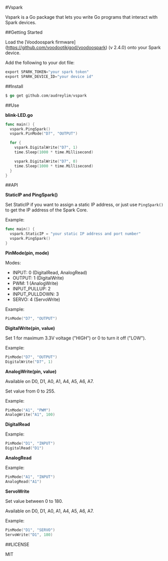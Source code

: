 #Vspark

Vspark is a Go package that lets you write Go programs that interact with Spark devices.

##Getting Started

Load the [Voodoospark firmware] (https://github.com/voodootikigod/voodoospark) (v 2.4.0)  onto your Spark device. 

Add the following to your dot file:

```go
export SPARK_TOKEN="your spark token"
export SPARK_DEVICE_ID="your device id"
```

##Install

```go
$ go get github.com/audreylim/vspark
```

##Use

**blink-LED.go**

```go
func main() {
  vspark.PingSpark()
  vspark.PinMode("D7", "OUTPUT")

  for {
    vspark.DigitalWrite("D7", 1)
    time.Sleep(1000 * time.Millisecond)

    vspark.DigitalWrite("D7", 0)
    time.Sleep(1000 * time.Millisecond)
  }
}
```

##API

**StaticIP and PingSpark()**

Set StaticIP if you want to assign a static IP address, or just use `PingSpark()` to get the IP address of the Spark Core.

Example:
```go 
func main() {
  vspark.StaticIP = "your static IP address and port number"
  vspark.PingSpark()
}
```  

**PinMode(pin, mode)**

Modes:
- INPUT:           0 (DigitalRead, AnalogRead)
- OUTPUT:          1 (DigitalWrite)
- PWM:             1 (AnalogWrite)
- INPUT_PULLUP:    2
- INPUT_PULLDOWN:  3
- SERVO:           4 (ServoWrite)

Example: 
```go
PinMode("D7", "OUTPUT")
```

**DigitalWrite(pin, value)**

Set 1 for maximum 3.3V voltage ("HIGH") or 0 to turn it off ("LOW").

Example: 
```go
PinMode("D7", "OUTPUT")
DigitalWrite("D7", 1)
```

**AnalogWrite(pin, value)**

Available on D0, D1, A0, A1, A4, A5, A6, A7.

Set value from 0 to 255.

Example:
```go
PinMode("A1", "PWM")
AnalogWrite("A1", 100)
```

**DigitalRead**

Example:
```go
PinMode("D1", "INPUT")
DigitalRead("D1")
```

**AnalogRead**

Example:
```go
PinMode("A1", "INPUT")
AnalogRead("A1")
```

**ServoWrite**

Set value between 0 to 180.

Available on D0, D1, A0, A1, A4, A5, A6, A7.

Example:
```go
PinMode("D1", "SERVO")
ServoWrite("D1", 180)
```

##LICENSE

MIT
